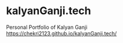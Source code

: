 # kalyanGanji.tech
Personal Portfolio of Kalyan Ganji
https://chekri2123.github.io/kalyanGanji.tech/
